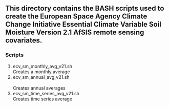 ## This directory contains the BASH scripts used to create the European Space Agency Climate Change Initiative Essential Climate Variable Soil Moisture Version 2.1 AfSIS remote sensing covariates.

### Scripts
1. ecv_sm_monthly_avg_v21.sh </br>
Creates a monthly average
2. ecv_sm_annual_avg_v21.sh </br>		
Creates annual averages
3. ecv_sm_time_series_avg_v21.sh</br>
Creates time series average